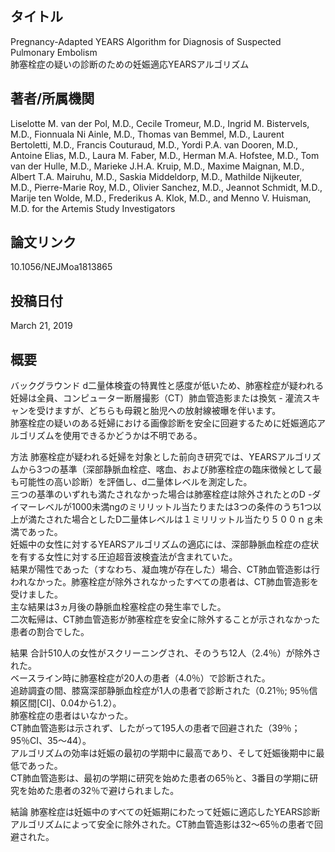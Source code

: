 ## タイトル
Pregnancy-Adapted YEARS Algorithm for Diagnosis of Suspected Pulmonary Embolism  
肺塞栓症の疑いの診断のための妊娠適応YEARSアルゴリズム

## 著者/所属機関
Liselotte M. van der Pol, M.D., Cecile Tromeur, M.D., Ingrid M. Bistervels, M.D., Fionnuala Ni Ainle, M.D., Thomas van Bemmel, M.D., Laurent Bertoletti, M.D., Francis Couturaud, M.D., Yordi P.A. van Dooren, M.D., Antoine Elias, M.D., Laura M. Faber, M.D., Herman M.A. Hofstee, M.D., Tom van der Hulle, M.D., Marieke J.H.A. Kruip, M.D., Maxime Maignan, M.D., Albert T.A. Mairuhu, M.D., Saskia Middeldorp, M.D., Mathilde Nijkeuter, M.D., Pierre-Marie Roy, M.D., Olivier Sanchez, M.D., Jeannot Schmidt, M.D., Marije ten Wolde, M.D., Frederikus A. Klok, M.D., and Menno V. Huisman, M.D. for the Artemis Study Investigators

## 論文リンク
10.1056/NEJMoa1813865

## 投稿日付
March 21, 2019

## 概要
バックグラウンド
d二量体検査の特異性と感度が低いため、肺塞栓症が疑われる妊婦は全員、コンピューター断層撮影（CT）肺血管造影または換気 - 灌流スキャンを受けますが、どちらも母親と胎児への放射線被曝を伴います。  
肺塞栓症の疑いのある妊婦における画像診断を安全に回避するために妊娠適応アルゴリズムを使用できるかどうかは不明である。

方法
肺塞栓症が疑われる妊婦を対象とした前向き研究では、YEARSアルゴリズムから3つの基準（深部静脈血栓症、喀血、および肺塞栓症の臨床徴候として最も可能性の高い診断）を評価し、d二量体レベルを測定した。  
三つの基準のいずれも満たされなかった場合は肺塞栓症は除外されたとのD -ダイマーレベルが1000未満ngのミリリットル当たりまたは3つの条件のうち1つ以上が満たされた場合としたD二量体レベルは１ミリリットル当たり５００ｎｇ未満であった。  
妊娠中の女性に対するYEARSアルゴリズムの適応には、深部静脈血栓症の症状を有する女性に対する圧迫超音波検査法が含まれていた。  
結果が陽性であった（すなわち、凝血塊が存在した）場合、CT肺血管造影は行われなかった。肺塞栓症が除外されなかったすべての患者は、CT肺血管造影を受けました。  
主な結果は3ヵ月後の静脈血栓塞栓症の発生率でした。  
二次転帰は、CT肺血管造影が肺塞栓症を安全に除外することが示されなかった患者の割合でした。

結果
合計510人の女性がスクリーニングされ、そのうち12人（2.4％）が除外された。  
ベースライン時に肺塞栓症が20人の患者（4.0％）で診断された。  
追跡調査の間、膝窩深部静脈血栓症が1人の患者で診断された（0.21％; 95％信頼区間[CI]、0.04から1.2）。  
肺塞栓症の患者はいなかった。  
CT肺血管造影は示されず、したがって195人の患者で回避された（39％； 95％CI、35〜44）。  
アルゴリズムの効率は妊娠の最初の学期中に最高であり、そして妊娠後期中に最低であった。  
CT肺血管造影は、最初の学期に研究を始めた患者の65％と、3番目の学期に研究を始めた患者の32％で避けられました。

結論
肺塞栓症は妊娠中のすべての妊娠期にわたって妊娠に適応したYEARS診断アルゴリズムによって安全に除外された。CT肺血管造影は32〜65％の患者で回避された。
